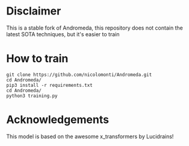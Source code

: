 # Disclaimer

This is a stable fork of Andromeda, this repository does not contain the latest SOTA techniques, but it's easier to train

# How to train

```
git clone https://github.com/nicolomonti/Andromeda.git
cd Andromeda/
pip3 install -r requirements.txt
cd Andromeda/
python3 training.py
```

# Acknowledgements

This model is based on the awesome x_transformers by Lucidrains!
